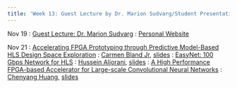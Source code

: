 ```yaml
---
title: 'Week 13: Guest Lecture by Dr. Marion Sudvarg/Student Presentations'
---
```


Nov 19
: [Guest Lecture: Dr. Marion Sudvarg](#)
  : [Personal Website](https://www.sudvarg.com/)

Nov 21
: [Accelerating FPGA Prototyping through Predictive Model-Based HLS Design Space Exploration](https://dl.acm.org/doi/10.1145/3316781.3317754)
  : [Carmen Bland Jr](https://github.com/washu-blandjr), [slides](#)
: [EasyNet: 100 Gbps Network for HLS](https://ieeexplore.ieee.org/document/9556439)
  : [Hussein Aljorani](#), [slides](#)
: [A High Performance FPGA-based Accelerator for Large-scale Convolutional Neural Networks](https://ieeexplore.ieee.org/document/7577308)
  : [Chenyang Huang](#), [slides](#)
